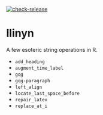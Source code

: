 [![check-release](https://github.com/MHenderson/llinyn/actions/workflows/check-release.yml/badge.svg)](https://github.com/MHenderson/llinyn/actions/workflows/check-release.yml/badge.svg)

# llinyn

A few esoteric string operations in R.

* `add_heading`
* `augment_time_label`
* `gqg`
* `gqg-paragraph`
* `left_align`
* `locate_last_space_before`
* `repair_latex`
* `replace_at_i`

